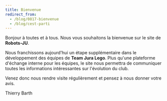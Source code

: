 ```yaml
---
title: Bienvenue
redirect_from:
  - /blog/0817-bienvenue
  - /blog/cest-parti
---
```


Bonjour à toutes et à tous.
Nous vous souhaitons la bienvenue sur le site de **Robots-JU**.

Nous franchissons aujourd'hui un étape supplémentaire dans le développement des équipes de **Team Jura Lego**.
Plus qu'une plateforme d'échange interne pour les équipes, le site nous permettra de communiquer toutes les informations intéressantes sur l'évolution du club.

Venez donc nous rendre visite régulièrement et pensez à nous donner votre avis.

Thierry Barth
